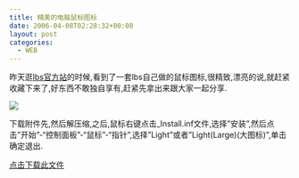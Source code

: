 ```yaml
---
title: 精美的电脑鼠标图标
date: 2006-04-08T02:28:32+00:00
layout: post
categories:
  - WEB
---
```


昨天逛[lbs官方站](http://www.voidland.com/blog/default.asp)的时候,看到了一套lbs自己做的鼠标图标,很精致,漂亮的说,就赶紧收藏下来了,好东西不敢独自享有,赶紧先拿出来跟大家一起分享.

![](https://www.voidland.com/files/_preview.png?w=720)

下载附件先,然后解压缩,之后,鼠标右键点击_Install.inf文件,选择”安装”,然后点击”开始”-“控制面板”-“鼠标”-“指针”,选择”Light”或者”Light(Large)(大图标)”,单击确定退出.

[点击下载此文件](attachments/month_0604/c200647102529.zip)